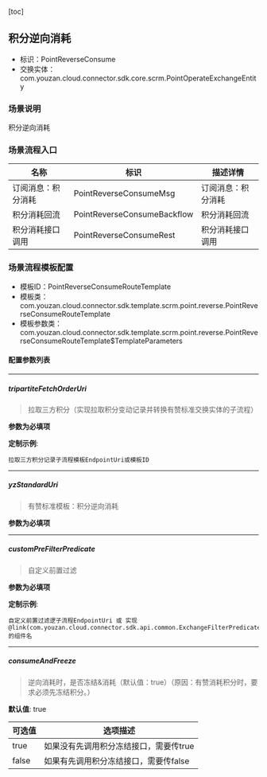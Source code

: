 [toc]

## 积分逆向消耗
- 标识：PointReverseConsume
- 交换实体：com.youzan.cloud.connector.sdk.core.scrm.PointOperateExchangeEntity
### 场景说明
积分逆向消耗
### 场景流程入口

名称 | 标识 | 描述详情
---|---|---
订阅消息：积分消耗 | PointReverseConsumeMsg | 订阅消息：积分消耗
积分消耗回流 | PointReverseConsumeBackflow | 积分消耗回流
积分消耗接口调用 | PointReverseConsumeRest | 积分消耗接口调用

### 场景流程模板配置
- 模板ID：PointReverseConsumeRouteTemplate
- 模板类：com.youzan.cloud.connector.sdk.template.scrm.point.reverse.PointReverseConsumeRouteTemplate
- 模板参数类：com.youzan.cloud.connector.sdk.template.scrm.point.reverse.PointReverseConsumeRouteTemplate$TemplateParameters

#### 配置参数列表

---
##### tripartiteFetchOrderUri
> 拉取三方积分（实现拉取积分变动记录并转换有赞标准交换实体的子流程）

**参数为必填项**


**定制示例**:
```
拉取三方积分记录子流程模板EndpointUri或模板ID
```
---
##### yzStandardUri
> 有赞标准模板：积分逆向消耗

**参数为必填项**

---
##### customPreFilterPredicate
> 自定义前置过滤

**参数为必填项**


**定制示例**:
```
自定义前置过滤逻子流程EndpointUri 或 实现@link(com.youzan.cloud.connector.sdk.api.common.ExchangeFilterPredicate)的组件名
```
---
##### consumeAndFreeze
> 逆向消耗时，是否冻结&消耗（默认值：true）（原因：有赞消耗积分时，要求必须先冻结积分。）

**默认值**: true

可选值 | 选项描述
---|---
true | 如果没有先调用积分冻结接口，需要传true
false | 如果有先调用积分冻结接口，需要传false

